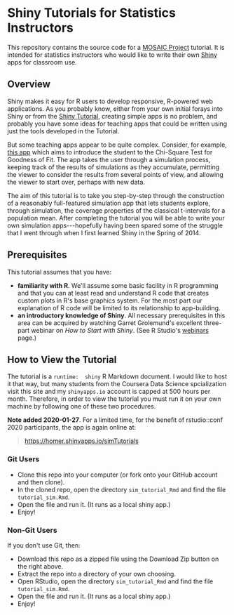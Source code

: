 # Shiny Tutorials for Statistics Instructors

This repository contains the source code for a [MOSAIC Project](http://mosaic-web.org/) tutorial.  It is intended for statistics instructors who would like to write their own [Shiny](http://shiny.rstudio.com/) apps for classroom use.

## Overview

Shiny makes it easy for R users to develop responsive, R-powered web applications.  As you probably know, either from your own initial forays into Shiny or from the <a href = "http://shiny.rstudio.com/tutorial/" target = "_blank">Shiny Tutorial</a>, creating simple apps is no problem, and probably you have some ideas for teaching apps that could be written using just the tools developed in the Tutorial.

But some teaching apps appear to be quite complex.  Consider, for example, <a href = "http://homer.shinyapps.io/SlowGoodness" target = "_blank">this app</a> which aims to introduce the student to the Chi-Square Test for Goodness of Fit.  The app takes the user through a simulation process, keeping track of the results of simulations as they accumulate, permitting the viewer to consider the results from several points of view, and allowing the viewer to start over, perhaps with new data.

The aim of this tutorial is to take you step-by-step through the construction of a reasonably full-featured simulation app that lets students explore, through simulation, the coverage properties of the classical t-intervals for a population mean.  After completing the tutorial you will be able to write your own simulation apps---hopefully having been spared some of the struggle that I went through when I first learned Shiny in the Spring of 2014.

## Prerequisites

This tutorial assumes that you have:

* **familiarity with R**.  We'll assume some basic facility in R programming and that you can at least read and understand R code that creates custom plots in R's base graphics system.  For the most part our explanation of R code will be limited to its relationship to app-building.
* **an introductory knowledge of Shiny**.  All necessary prerequisites in this area can be acquired by watching Garret Grolemund's excellent three-part webinar on *How to Start with Shiny*.  (See R Studio's <a href = "http://www.rstudio.com/resources/webinars/" target = "_blank">webinars</a> page.)

## How to View the Tutorial

The tutorial is a `runtime:  shiny` R Markdown document.  I would like to host it that way, but many students from the Coursera Data Science spcialization visit this site and my `shinyapps.io` account is capped at 500 hours per month.  Therefore, in order to view the tutorial you must run it on your own machine by following one of these two procedures.

**Note added 2020-01-27**.  For a limited time, for the benefit of rstudio::conf 2020 participants, the app is again online at:

><a href="https://homer.shinyapps.io/simTutorials" target="_blank">https://homer.shinyapps.io/simTutorials</a>

### Git Users

* Clone this repo into your computer (or fork onto your GitHub account and then clone).
* In the cloned repo, open the directory `sim_tutorial_Rmd` and find the file `tutorial_sim.Rmd`.
* Open the file and run it.  (It runs as a local shiny app.)
* Enjoy!

### Non-Git Users

If you don't use Git, then:

* Download this repo as a zipped file using the Download Zip button on the right above.
* Extract the repo into a directory of your own choosing.
* Open RStudio, open the directory `sim_tutorial_Rmd` and find the file `tutorial_sim.Rmd`.
* Open the file and run it. (It runs as a local shiny app.)
* Enjoy!